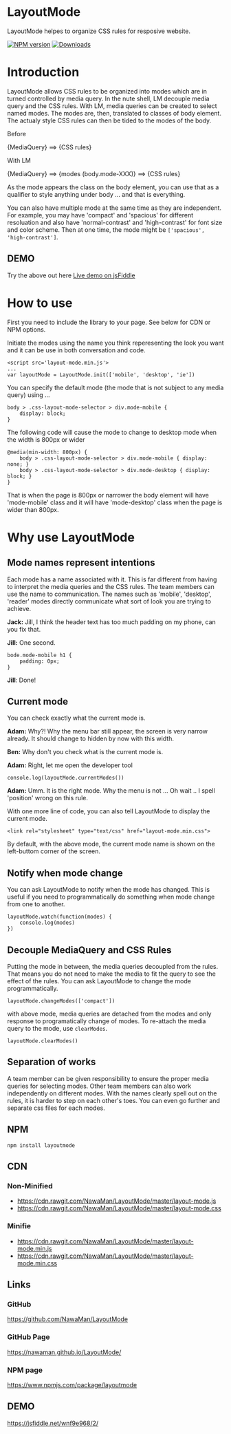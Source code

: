# LayoutMode
LayoutMode helpes to organize CSS rules for resposive website.

[![NPM version][npm-image]][npm-url] [![Downloads][downloads-image]][npm-url]

# Introduction
LayoutMode allows CSS rules to be organized into modes which are in turned controlled by media query.
In the nute shell, LM decouple media query and the CSS rules.
With LM, media queries can be created to select named modes.
The modes are, then, translated to classes of body element.
The actualy style CSS rules can then be tided to the modes of the body. 

Before

{MediaQuery} ==> {CSS rules}

With LM

{MediaQuery} ==> {modes (body.mode-XXX)} ==> {CSS rules}

As the mode appears the class on the body element, you can use that as a qualifier to style anything under body ... and that is everything.

You can also have multiple mode at the same time as they are independent.
For example, you may have 'compact' and 'spacious' for different resoluation and also have 'normal-contrast' and 'high-contrast' for font size and color scheme.
Then at one time, the mode might be `['spacious', 'high-contrast']`.


## DEMO
Try the above out here [Live demo on jsFiddle](https://jsfiddle.net/wnf9e968/2/ "Live demo on jsFiddle!")


# How to use
First you need to include the library to your page. See below for CDN or NPM options.

Initiate the modes using the name you think reperesenting the look you want and it can be use in both conversation and code.

    <script src='layout-mode.min.js'>
    ...
    var layoutMode = LayoutMode.init(['mobile', 'desktop', 'ie'])

You can specify the default mode (the mode that is not subject to any media query) using ...

    body > .css-layout-mode-selector > div.mode-mobile {
        display: block;
    }

The following code will cause the mode to change to desktop mode when the width is 800px or wider

    @media(min-width: 800px) {
        body > .css-layout-mode-selector > div.mode-mobile { display: none; }
        body > .css-layout-mode-selector > div.mode-desktop { display: block; }
    }

That is when the page is 800px or narrower the body element will have 'mode-mobile' class and it will have 'mode-desktop' class when the page is wider than 800px.

# Why use LayoutMode

## Mode names represent intentions
Each mode has a name associated with it.
This is far different from having to interpret the media queries and the CSS rules.
The team members can use the name to communication.
The names such as 'mobile', 'desktop', 'reader' modes directly communicate what sort of look you are trying to achieve.

**Jack:** Jill, I think the header text has too much padding on my phone, can you fix that.

**Jill:** One second.

    bode.mode-mobile h1 {
        padding: 0px;
    }

**Jill**: Done!

## Current mode
You can check exactly what the current mode is.

**Adam:** Why?! Why the menu bar still appear, the screen is very narrow already. It should change to hidden by now with this width.

**Ben:** Why don't you check what is the current mode is.

**Adam:** Right, let me open the developer tool

    console.log(layoutMode.currentModes())

**Adam:** Umm. It is the right mode. Why the menu is not ... Oh wait .. I spell 'position' wrong on this rule.

With one more line of code, you can also tell LayoutMode to display the current mode.

    <link rel="stylesheet" type="text/css" href="layout-mode.min.css">

By default, with the above mode, the current mode name is shown on the left-buttom corner of the screen.

## Notify when mode change
You can ask LayoutMode to notify when the mode has changed.
This is useful if you need to programmatically do something when mode change from one to another.

    layoutMode.watch(function(modes) {
        console.log(modes)
    })

## Decouple MediaQuery and CSS Rules
Putting the mode in between, the media queries decoupled from the rules.
That means you do not need to make the media to fit the query to see the effect of the rules.
You can ask LayoutMode to change the mode programmatically.

    layoutMode.changeModes(['compact'])

with above mode, media queries are detached from the modes and only response to programatically change of modes. To re-attach the media query to the mode, use `clearModes`.

    layoutMode.clearModes()

## Separation of works
A team member can be given responsibility to ensure the proper media queries for selecting modes.
Other team members can also work independently on different modes.
With the names clearly spell out on the rules, it is harder to step on each other's toes.
You can even go further and separate css files for each modes.

## NPM
    npm install layoutmode

## CDN
### Non-Minified
- https://cdn.rawgit.com/NawaMan/LayoutMode/master/layout-mode.js
- https://cdn.rawgit.com/NawaMan/LayoutMode/master/layout-mode.css

### Minifie
- https://cdn.rawgit.com/NawaMan/LayoutMode/master/layout-mode.min.js
- https://cdn.rawgit.com/NawaMan/LayoutMode/master/layout-mode.min.css


## Links
### GitHub
https://github.com/NawaMan/LayoutMode
### GitHub Page
https://nawaman.github.io/LayoutMode/
### NPM page
https://www.npmjs.com/package/layoutmode
## DEMO
https://jsfiddle.net/wnf9e968/2/

[npm-url]: https://npmjs.org/package/layoutmode
[downloads-image]: http://img.shields.io/npm/dm/layoutmode.svg
[npm-image]: http://img.shields.io/npm/v/layoutmode.svg
